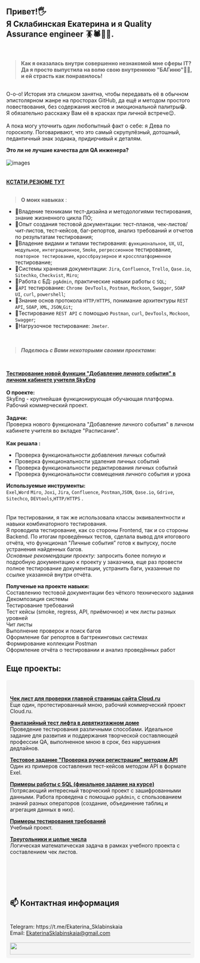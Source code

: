 ## Привет!🖐️  <br/> **Я Склабинская Екатерина и я Quality Assurance engineer** 🪳🕷️🐛🐞.
  
 <br/>

  
> **Как я оказалась внутри совершенно незнакомой мне сферы IT?  <br/>
>Да я просто выпустила на волю  свою внутреннюю "БАГиню"👑😁, и ей страсть как понравилось!**  
  <br/>
О-о-о! История эта слишком занятна, чтобы передавать её в обычном эпистолярном жанре на просторах GitHub,  да ещё и методом простого повествования, без содержания жестов и эмоциональной палитры😁.  <br/>
Я обязательно расскажу Вам eё в красках при личной встрече😉.  <br/>
<br/>
А пока могу уточнить один любопытный факт о себе: я Дева по гороскопу. 
Поговаривают, что это самый скрупулёзный, дотошный, педантичный знак зодиака, придирчивый к деталям.  <br/>

**Это ли не лучшие  качества для QA инженера?**  
<br/>
![images](https://github.com/EkaterinaSklabinskaia/EkaterinaSklabinskaia/assets/142924275/1f61a7fd-752d-46e4-847d-7dcfdb5cafd1)  
<br/>  
 [**КСТАТИ,РЕЗЮМЕ ТУТ**](https://hh.ru/resume/8570f378ff0c6882c30039ed1f414251725753)
  <br/>
  <br/>
> **О моих навыках** :
* 🌱Владение техниками тест-дизайна и методологиями тестирования, знание жизненного цикла ПО;
* 🌱Опыт создания тестовой документации: тест-планов, чек-листов/чит-листов, тест-кейсов, баг-репортов, анализ требований и отчетов по результатам тестирования;
* 🌱Владение видами и типами тестирования: ``функциональное``, ``UX``, ``UI``, ``модульное``, ``интеграционное``, ``Smoke``, ``регрессионное`` тестирование, ``повторное тестирование``, ``кроссбраузерное`` и ``кроссплатформенное`` тестирование;
* 🌱Системы хранения документации: ``Jira``, ``Confluence``, ``Trello``, ``Qase.io``, ``Sitechko``, ``Checkvist``, ``Miro``;
* 🌱Работа с БД: ``pgAdmin``, практические навыки работы с ``SQL``;
* 🌱``АPI`` тестирование: ``Chrome DevTools``, ``Postman``, ``Mockoon``, ``Swagger``, ``SOAP UI``, ``curl``, ``powershell``;
* 🌱Знание основ протокола ``HTTP/HTTPS``, понимание архитектуры ``REST API``, ``SOAP``, ``XML``, ``JSON``,``Git``;
* 🌱Тестирование ``REST API`` с помощью ``Postman``, ``curl``, ``DevTools``, ``Mockoon``, ``Swagger``;
* 🌱Нагрузочное тестирование: ``Jmeter``.
  <br/>                                                                         
  <br/>
> ***Поделюсь с Вами некоторыми своими проектами:***
  <br/>
  
**[Тестирование новой функции "Добавление личного события" в личном кабинете учителя SkyEng](https://docs.google.com/document/d/14Yd6-19ixhwTlBxrrb1UZRtvHtiQJUQsoX7Odsu5J0o/edit?usp=sharing)**    
<br/>
 **О проекте:**   <br/>
 SkyEng - крупнейшая функционирующая обучающая платформа. Рабочий коммерческий проект.  
 <br/>
 **Задачи:**  <br/>
 Проверка нового функционала "Добавление личного события" в личном кабинете учителя во вкладке "Расписание".  
 <br/>
 **Как решала :** 
 - Проверка функциональности добавления личных событий
 - Проверка функциональности удаления личных событий
 - Проверка функциональности редактирования личных событий
 - Проверка функциональности совмещения личного события и урока
 
 **Используемые инструменты:**  <br/>
 ``Exel``,``Word`` ``Miro``, ``Joxi``, ``Jira``, ``Confluence``, ``Postman``,``JSON``, ``Qase.io``, ``Gdrive``, ``Sitechco``, ``DEVtools``,``HTTP/HTTPS`` .  
 <br/>  
 При тестировании, я так же использовала классы эквивалентности и навыки комбинаторного тестирования. 
<br/>
 Я проводила тестирование, как со стороны Frontend, так и со стороны Backend.
По итогам проведённых тестов, сделала вывод для  итогового отчёта, что  функционал "Личные события” готов к выпуску, после устранения найденных багов. 
<br/>
*Основные рекомендации проекту:* запросить более полную и подробную документацию к проекту у заказчика,
еще раз провести полное тестирование документации,
устранить баги, указанные по ссылке указанной внутри отчёта. 
<br/>

**Полученые на проекте навыки:**  <br/> 
Составлению тестовой документации  без чёткого технического задания <br/> 
Декомпозиция системы  <br/>
Тестирование требований  <br/>
Тест кейсы (smoke, regress, API, приёмочное)  и  чек листы разных уровней  <br/>
Чит листы  <br/>
Выполнение проверок и поиск багов  <br/>
Оформление баг репортов в багтрекинговых системах  <br/>
Формирование коллекции Postman  <br/>
Оформление отчёта о тестировании и анализ проведённых работ  <br/>

 
  ## Еще проекты:
<div style="background-color: #f4f4f4; padding: 10px; border-radius: 5px;">
  <br/>
  
**[Чек лист для проверки главной страницы сайта Cloud.ru ](https://docs.google.com/spreadsheets/d/1lhkVisMe3ItIhQXnWJFpJAmYwKRAwbEg/edit?usp=sharing&ouid=100825944939197315567&rtpof=true&sd=true)**   <br/> 
Еще один, протестированный мною, рабочий коммерческий проект Cloud.ru.

**[Фантазийный  тест лифта в девятиэтажном доме](https://docs.google.com/document/d/1iBx0ErnekuO8S-TobLdoM75NmKmubIP98k7VJuo32LQ/edit?usp=sharing)**  <br/>
  Проведение тестирования различными способами. Идеальное  задание для развития  и поддержания творческой составляющей профессии QA, выполненное мною в срок, без нарушения дедлайнов.

**[Тестовое задание "Проверка ручки регистрации" методом API](https://docs.google.com/spreadsheets/d/1RoSmxCc1xJEKeAvd2Z429zbZICBWRs3ZgyWm-K2r9ZE/edit?usp=sharing)**   <br/>
Один из примеров составления тест-кейсов методом API в формате Exel.

**[Примеры работы с SQL (финальное задание на курсе)](https://docs.google.com/document/d/1oUeXTVf19IBIkpD9sZSLVriX1z-bxaIk/edit?usp=sharing&ouid=100825944939197315567&rtpof=true&sd=true)**  <br/>
Потрясающий интересный творческий проект с зашифрованными данными. Работа проведена с помощью  ``pgAdmin``, с спользованием знаний  разных операторов  (создание, объединение таблиц и агрегация данных в них). 

**[Примеры тестирования требований](https://docs.google.com/spreadsheets/d/1MwmMkMQ6JjXGLJFnUfkH1wW0kqIIIrJhZOqNBbKE1Qc/edit?usp=sharing)**    <br/>
Учебный проект.

**[Треугольники и целые числа](https://docs.google.com/document/d/1JPFU7FIm4_EbbSQuLjbqIkmXGUWt2oXKA657MrbTwew/edit?usp=sharing)**   <br/>
Логическая математическая задача в рамках учебного проекта с составлением чек листов.
  <br/>                                                                         
  <br/>
    <br/>                                                                         
  <br/>
  ## 📫 Контактная информация  
  <br/>
 Telegram: https://t.me/Ekaterina_Sklabinskaia  
 <br/>
 Email:    <a href="mailto:EkaterinaSklabinskaia@gmail.com">EkaterinaSklabinskaia@gmail.com</a>
  
  <br/>
    
  <br/>
  <img src="https://pa1.narvii.com/7446/9f8a6f798ba73c14efc81d374004d266739c4909r1-400-50_hq.gif" height="32" width="1000"> 
